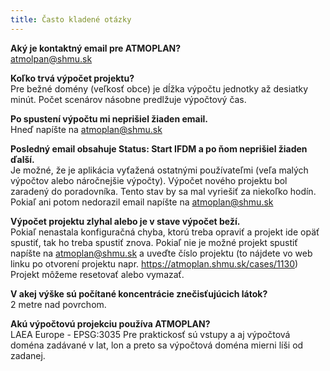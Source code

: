 ```yaml
---
title: Často kladené otázky 
---
```


**Aký je kontaktný email pre ATMOPLAN?** <br/>
atmolpan@shmu.sk

**Koľko trvá výpočet projektu?** <br/>
Pre bežné domény (veľkosť obce) je dĺžka výpočtu jednotky až desiatky minút. Počet scenárov násobne predlžuje výpočtový čas.

**Po spustení výpočtu mi neprišiel žiaden email.** <br/>
Hneď napíšte na atmoplan@shmu.sk

**Posledný email obsahuje Status: Start IFDM a po ňom neprišiel žiaden ďalší.** <br/>
Je možné, že je aplikácia vyťažená ostatnými používateľmi (veľa malých výpočtov alebo náročnejšie výpočty). Výpočet nového projektu bol zaradený do poradovníka. 
Tento stav by sa mal vyriešiť za niekoľko hodín.
Pokiaľ ani potom nedorazil email napíšte na atmoplan@shmu.sk

**Výpočet projektu zlyhal alebo je v stave výpočet beží.** <br/>
Pokiaľ nenastala konfiguračná chyba, ktorú treba opraviť a projekt ide opäť spustiť, tak ho treba spustiť znova.
Pokiaľ nie je možné projekt spustiť napíšte na atmoplan@shmu.sk a uveďte číslo projektu (to nájdete vo web linku po otvorení projektu napr. https://atmoplan.shmu.sk/cases/1130)
Projekt môžeme resetovať alebo vymazať.

**V akej výške sú počítané koncentrácie znečisťujúcich látok?** <br/>
2 metre nad povrchom.

**Akú výpočtovú projekciu používa ATMOPLAN?** <br/>
LAEA Europe - EPSG:3035
Pre praktickosť sú vstupy a aj výpočtová doména zadávané v lat, lon a preto sa výpočtová doména mierni líši od zadanej.
